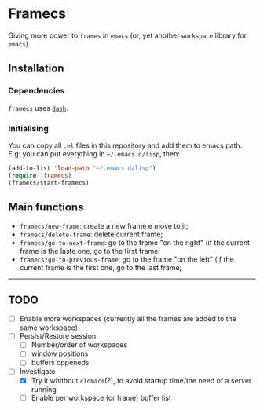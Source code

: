 # Framecs 

Giving more power to `frames` in `emacs` (or, yet another `workspace` library for `emacs`)

## Installation


### Dependencies
`framecs` uses [`dash`](https://github.com/magnars/dash.el).

### Initialising

You can copy all `.el` files in this repository and add them to emacs path. E.g: you can put everything in `~/.emacs.d/lisp`, then:

```el
(add-to-list 'load-path "~/.emacs.d/lisp")
(require 'framecs)
(framecs/start-framecs)
```

## Main functions

- `framecs/new-frame`: create a new frame e move to it;
- `framecs/delete-frame`: delete current frame;
- `framecs/go-to-next-frame`: go to the frame "on the right" (if the current frame is the laste one, go to the first frame;
- `framecs/go-to-previous-frame`: go to the frame "on the left" (if the current frame is the first one, go to the last frame;

-------

## TODO
- [ ] Enable more workspaces (currently all the frames are added to the same workspace)
- [ ] Persist/Restore session
  - [ ] Number/order of workspaces
  - [ ] window positions
  - [ ] buffers oppeneds
- [ ] Investigate
  - [x] Try it whithout `clomacs`(?), to avoid startup time/the need of a server running
  - [ ] Enable per workspace (or frame) buffer list
